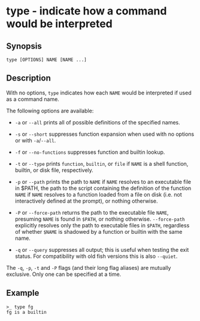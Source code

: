 # type - indicate how a command would be interpreted

## Synopsis

```
type [OPTIONS] NAME [NAME ...]
```

## Description

With no options, `type` indicates how each `NAME` would be interpreted if used as a command name.

The following options are available:


* `-a` or `--all` prints all of possible definitions of the specified names.


* `-s` or `--short` suppresses function expansion when used with no options or with `-a`/`--all`.


* `-f` or `--no-functions` suppresses function and builtin lookup.


* `-t` or `--type` prints `function`, `builtin`, or `file` if `NAME` is a shell function, builtin, or disk file, respectively.


* `-p` or `--path` prints the path to `NAME` if `NAME` resolves to an executable file in $PATH, the path to the script containing the definition of the function `NAME` if `NAME` resolves to a function loaded from a file on disk (i.e. not interactively defined at the prompt), or nothing otherwise.


* `-P` or `--force-path` returns the path to the executable file `NAME`, presuming `NAME` is found in `$PATH`, or nothing otherwise. `--force-path` explicitly resolves only the path to executable files in `$PATH`, regardless of whether `$NAME` is shadowed by a function or builtin with the same name.


* `-q` or `--query` suppresses all output; this is useful when testing the exit status. For compatibility with old fish versions this is also `--quiet`.

The `-q`, `-p`, `-t` and `-P` flags (and their long flag aliases) are mutually exclusive. Only one can be specified at a time.

## Example

```
>_ type fg
fg is a builtin
```
